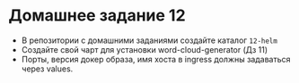 # Домашнее задание 12

- В репозитории с домашними заданиями создайте каталог `12-helm`
- Создайте свой чарт для установки word-cloud-generator (Дз 11)
- Порты, версия докер образа, имя хоста в ingress должны задаваться через values.
